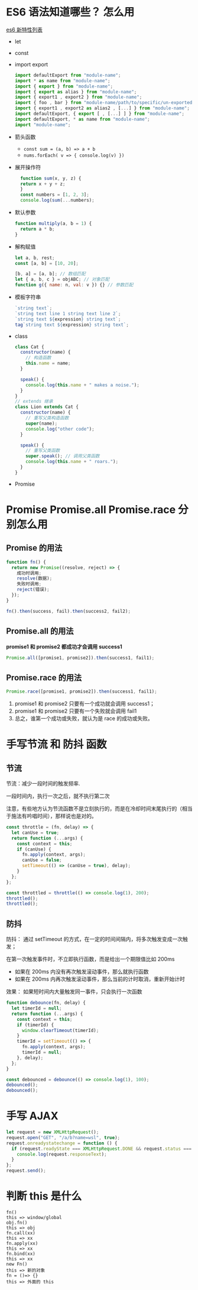 # ES6 语法知道哪些？ 怎么用

[es6 新特性列表](https://fangyinghang.com/es-6-tutorials/)

- let
- const
- import export

  ```javascript
  import defaultExport from "module-name";
  import * as name from "module-name";
  import { export } from "module-name";
  import { export as alias } from "module-name";
  import { export1 , export2 } from "module-name";
  import { foo , bar } from "module-name/path/to/specific/un-exported/file";
  import { export1 , export2 as alias2 , [...] } from "module-name";
  import defaultExport, { export [ , [...] ] } from "module-name";
  import defaultExport, * as name from "module-name";
  import "module-name";

  ```

- 箭头函数
  - `const sum = (a, b) => a + b`
  - `nums.forEach( v => { console.log(v) })`
- 展开操作符

  ```javascript
    function sum(x, y, z) {
    return x + y + z;
    }
    const numbers = [1, 2, 3];
    console.log(sum(...numbers);
  ```

- 默认参数
  ```javascript
  function multiply(a, b = 1) {
    return a * b;
  }
  ```
- 解构赋值

  ```javascript
  let a, b, rest;
  const [a, b] = [10, 20];

  [b, a] = [a, b]; // 数组匹配
  let { a, b, c } = objABC; // 对象匹配
  function g({ name: n, val: v }) {} // 参数匹配
  ```

- 模板字符串

  ```javascript
  `string text`;
  `string text line 1 string text line 2`;
  `string text ${expression} string text`;
  tag`string text ${expression} string text`;
  ```

- class

  ```javascript
  class Cat {
    constructor(name) {
      // 构造函数
      this.name = name;
    }

    speak() {
      console.log(this.name + " makes a noise.");
    }
  }
  // extends 继承
  class Lion extends Cat {
    constructor(name) {
      // 重写父类构造函数
      super(name);
      console.log("other code");
    }

    speak() {
      // 重写父类函数
      super.speak(); // 调用父类函数
      console.log(this.name + " roars.");
    }
  }
  ```

- Promise

# Promise Promise.all Promise.race 分别怎么用

## Promise 的用法

```javascript
function fn() {
  return new Promise((resolve, reject) => {
    成功时调用;
    resolve(数据);
    失败时调用;
    reject(错误);
  });
}

fn().then(success, fail).then(success2, fail2);
```

## Promise.all 的用法

**promise1 和 promise2 都成功才会调用 success1**

```javascript
Promise.all([promise1, promise2]).then(success1, fail1);
```

## Promise.race 的用法

```javascript
Promise.race([promise1, promise2]).then(success1, fail1);
```

1. promise1 和 promise2 只要有一个成功就会调用 success1；
2. promise1 和 promise2 只要有一个失败就会调用 fail1
3. 总之，谁第一个成功或失败，就认为是 race 的成功或失败。

# 手写节流 和 防抖 函数

## 节流

节流：减少一段时间的触发频率.

一段时间内，执行一次之后，就不执行第二次

注意，有些地方认为节流函数不是立刻执行的，而是在冷却时间末尾执行的（相当于施法有吟唱时间），那样说也是对的。

```javascript
const throttle = (fn, delay) => {
  let canUse = true;
  return function (...args) {
    const context = this;
    if (canUse) {
      fn.apply(context, args);
      canUse = false;
      setTimeout(() => (canUse = true), delay);
    }
  };
};

const throttled = throttle(() => console.log(1), 200);
throttled();
throttled();
```

## 防抖

防抖： 通过 setTimeout 的方式，在一定的时间间隔内，将多次触发变成一次触发；

在第一次触发事件时，不立即执行函数，而是给出一个期限值比如 200ms

- 如果在 200ms 内没有再次触发滚动事件，那么就执行函数
- 如果在 200ms 内再次触发滚动事件，那么当前的计时取消，重新开始计时

效果： 如果短时间内大量触发同一事件，只会执行一次函数

```javascript
function debounce(fn, delay) {
  let timerId = null;
  return function (...args) {
    const context = this;
    if (timerId) {
      window.clearTimeout(timerId);
    }
    timerId = setTimeout(() => {
      fn.apply(context, args);
      timerId = null;
    }, delay);
  };
}

const debounced = debounce(() => console.log(1), 100);
debounced();
debounced();
```

# 手写 AJAX

```javascript
let request = new XMLHttpRequest();
request.open("GET", "/a/b?name=wsl", true);
request.onreadystatechange = function () {
  if (request.readyState === XMLHttpRequest.DONE && request.status === 200) {
    console.log(request.responseText);
  }
};
request.send();
```

# 判断 this 是什么

```
fn()
this => window/global
obj.fn()
this => obj
fn.call(xx)
this => xx
fn.apply(xx)
this => xx
fn.bind(xx)
this => xx
new Fn()
this => 新的对象
fn = ()=> {}
this => 外面的 this

```

